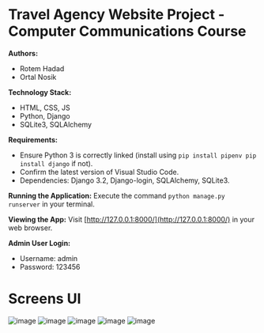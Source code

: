 # Travel Agency Website Project - Computer Communications Course

**Authors:**
- Rotem Hadad 
- Ortal Nosik

**Technology Stack:**
- HTML, CSS, JS
- Python, Django
- SQLite3, SQLAlchemy

**Requirements:**
- Ensure Python 3 is correctly linked (install using `pip install pipenv pip install django` if not).
- Confirm the latest version of Visual Studio Code.
- Dependencies: Django 3.2, Django-login, SQLAlchemy, SQLite3.

**Running the Application:**
Execute the command `python manage.py runserver` in your terminal.

**Viewing the App:**
Visit [http://127.0.0.1:8000/](http://127.0.0.1:8000/) in your web browser.

**Admin User Login:**
- Username: admin
- Password: 123456
  
# Screens UI
![image](https://github.com/OrtalNosik/django-Python-proj-travel/assets/93153515/ff442056-cb2c-4374-84cd-38095cf552ef)
![image](https://github.com/OrtalNosik/django-Python-proj-travel/assets/93153515/db87805a-28c3-4891-a6d0-5f24a6ccd06e)
![image](https://github.com/OrtalNosik/django-Python-proj-travel/assets/93153515/63e0afec-ea9b-426d-9b63-2bc919797d31)
![image](https://github.com/OrtalNosik/django-Python-proj-travel/assets/93153515/ac0cbee1-3d0f-4366-836f-be1442e298b5)
![image](https://github.com/OrtalNosik/django-Python-proj-travel/assets/93153515/7efee6e7-e6f6-4a56-b588-15c2c93140f4)

